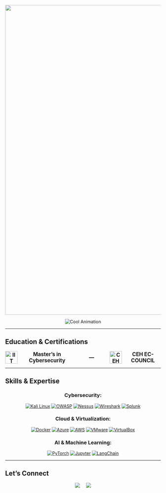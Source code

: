 <img src="https://via.placeholder.com/1200x300.png?text=Kuladeep+Bhushan+Mantri" width="1000"> <!-- Replace with your custom banner image -->

<div align="center">
    <img src="https://readme-typing-svg.demolab.com?font=Fira+Code&weight=500&size=30&duration=2000&pause=1000&color=B8416B&center=true&vCenter=true&width=800&lines=Building+Secure+Systems;Exploring+AI+Possibilities;Cybersecurity+Professional;Committed+to+Continuous+Learning" alt="Cool Animation">
</div>

---

## Education & Certifications

<div align="center" style="display: flex; justify-content: center; align-items: center; gap: 50px; font-weight: bold; font-size: 1.2em;">
    <div style="display: flex; align-items: center; gap: 10px;">
        <img src="https://scontent.fdet1-2.fna.fbcdn.net/v/t39.30808-6/348245623_188154387532788_6988967345841123728_n.png?_nc_cat=109&ccb=1-7&_nc_sid=6ee11a&_nc_ohc=dant5uCB3cAQ7kNvgEtQG6_&_nc_ht=scontent.fdet1-2.fna&oh=00_AYA7zWDe-Z4KdZZ7S0lkpaEY5iXmcEzw2d2qrydf787Ohg&oe=66D98073" alt="IIT Logo" width="40">
        <span>Master’s in Cybersecurity</span>
    </div>
    <span>&mdash;</span>
    <div style="display: flex; align-items: center; gap: 10px;">
        <img src="https://cdn-ckjba.nitrocdn.com/XvHIXtRQMUYzLjoXbfBpiwAcydcSSOVj/assets/images/optimized/rev-683d0af/www.ciat.edu/wp-content/uploads/2020/12/img_3f2213d8a8779fe542c94ca5c1b675c4_1502629258890_original.jpg" alt="CEH Logo" width="40">
        <span>CEH EC-COUNCIL</span>
    </div>
</div>

---

## Skills & Expertise

<div align="center">

### Cybersecurity:

[![Kali Linux](https://img.shields.io/badge/Kali_Linux-557C94?style=for-the-badge&logo=kalilinux&logoColor=white)](https://www.kali.org/) [![OWASP](https://img.shields.io/badge/OWASP-000000?style=for-the-badge&logo=owasp&logoColor=white)](https://owasp.org/) [![Nessus](https://img.shields.io/badge/Nessus-005571?style=for-the-badge&logo=tenable&logoColor=white)](https://www.tenable.com/products/nessus) [![Wireshark](https://img.shields.io/badge/Wireshark-1679A7?style=for-the-badge&logo=wireshark&logoColor=white)](https://www.wireshark.org/) [![Splunk](https://img.shields.io/badge/Splunk-64A526?style=for-the-badge&logo=splunk&logoColor=white)](https://www.splunk.com/)

### Cloud & Virtualization:

[![Docker](https://img.shields.io/badge/Docker-2496ED?style=for-the-badge&logo=docker&logoColor=white)](https://www.docker.com/) [![Azure](https://img.shields.io/badge/Azure-0089D6?style=for-the-badge&logo=microsoftazure&logoColor=white)](https://azure.microsoft.com/) [![AWS](https://img.shields.io/badge/AWS-FF9900?style=for-the-badge&logo=amazonaws&logoColor=white)](https://aws.amazon.com/) [![VMware](https://img.shields.io/badge/VMware-607078?style=for-the-badge&logo=vmware&logoColor=white)](https://www.vmware.com/) [![VirtualBox](https://img.shields.io/badge/VirtualBox-183A61?style=for-the-badge&logo=virtualbox&logoColor=white)](https://www.virtualbox.org/)

### AI & Machine Learning:

[![PyTorch](https://img.shields.io/badge/PyTorch-EE4C2C?style=for-the-badge&logo=pytorch&logoColor=white)](https://pytorch.org/) [![Jupyter](https://img.shields.io/badge/Jupyter-F37626?style=for-the-badge&logo=jupyter&logoColor=white)](https://jupyter.org/) [![LangChain](https://img.shields.io/badge/LangChain-37a779?style=for-the-badge&logo=langchain&logoColor=white)](https://langchain.com/)

</div>

---

## Let’s Connect

<div align="center" style="display: flex; justify-content: center; align-items: center; gap: 20px;">
    <a href="mailto:kuladeepbmantri@gmail.com"><img src="https://img.shields.io/badge/Email-kuladeepbmantri%40gmail.com-red?style=for-the-badge&logo=gmail"></a>
    <a href="https://linkedin.com/in/kuladeepmantri" target="_blank"><img src="https://img.shields.io/badge/LinkedIn-Connect-blue?style=for-the-badge&logo=linkedin"></a>
</div>
